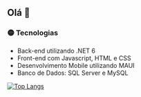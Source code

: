 ## Olá 👋

### :yellow_circle: Tecnologias

<ul>
  <li>Back-end utilizando .NET 6</li>
  <li>Front-end com Javascript, HTML e CSS</li>
  <li>Desenvolvimento Mobile utilizando MAUI</li>
  <li>Banco de Dados: SQL Server e MySQL</li>
</ul>

[![Top Langs](https://github-readme-stats.vercel.app/api/top-langs/?username=lucasdecardoso&theme=highcontrast&title_color=ffff00&custom_title=Linguagens%20Mais%20Utilizadas)](https://github.com/anuraghazra/github-readme-stats)


<!--

**lucasdecardoso/lucasdecardoso** is a ✨ _special_ ✨ repository because its `README.md` (this file) appears on your GitHub profile.

Here are some ideas to get you started:

- 🔭 I’m currently working on ...
- 🌱 I’m currently learning ...
- 👯 I’m looking to collaborate on ...
- 🤔 I’m looking for help with ...
- 💬 Ask me about ...
- 📫 How to reach me: ...
- 😄 Pronouns: ...
- ⚡ Fun fact: ...
-->
